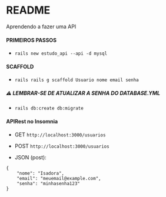# README
Aprendendo a fazer uma API 

#### PRIMEIROS PASSOS
- `rails new estudo_api --api -d mysql`

#### SCAFFOLD
- `rails rails g scaffold Usuario nome email senha`

##### :warning: LEMBRAR-SE DE ATUALIZAR A SENHA DO DATABASE.YML 

- `rails db:create db:migrate`

#### APIRest no Insomnia

- GET `http://localhost:3000/usuarios` 
- POST `http://localhost:3000/usuarios`

- JSON (post): 
```
{
	"nome": "Isadora",
	"email": "meuemail@example.com",
	"senha": "minhasenha123"
}
```